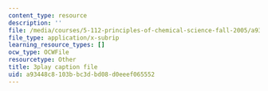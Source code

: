 ```yaml
---
content_type: resource
description: ''
file: /media/courses/5-112-principles-of-chemical-science-fall-2005/a93448c8103bbc3dbd08d0eeef065552_r8-cr6wrOgE.srt
file_type: application/x-subrip
learning_resource_types: []
ocw_type: OCWFile
resourcetype: Other
title: 3play caption file
uid: a93448c8-103b-bc3d-bd08-d0eeef065552
---
```

